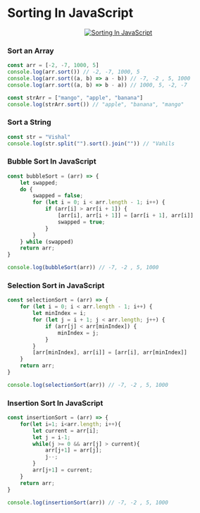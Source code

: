 # Sorting In JavaScript

<p align="center">
  <a href="https://youtube.com/live/FAPg2VM6N9I">
  <img src="https://img.youtube.com/vi/FAPg2VM6N9I/0.jpg" alt="Sorting In JavaScript" />
  </a>
</p>

### Sort an Array
```javascript
const arr = [-2, -7, 1000, 5]
console.log(arr.sort()) // -2, -7, 1000, 5
console.log(arr.sort((a, b) => a - b)) // -7, -2 , 5, 1000
console.log(arr.sort((a, b) => b - a)) // 1000, 5, -2, -7

const strArr = ["mango", "apple", "banana"]
console.log(strArr.sort()) // "apple", "banana", "mango"
```

### Sort a String
```javascript
const str = "Vishal"
console.log(str.split("").sort().join("")) // "Vahils
```

### Bubble Sort In JavaScript
```javascript
const bubbleSort = (arr) => {
    let swapped;
    do {
        swapped = false;
        for (let i = 0; i < arr.length - 1; i++) {
            if (arr[i] > arr[i + 1]) {
                [arr[i], arr[i + 1]] = [arr[i + 1], arr[i]]
                swapped = true;
            }
        }
    } while (swapped)
    return arr;
}

console.log(bubbleSort(arr)) // -7, -2 , 5, 1000
```

### Selection Sort in JavaScript
```javascript
const selectionSort = (arr) => {
    for (let i = 0; i < arr.length - 1; i++) {
        let minIndex = i;
        for (let j = i + 1; j < arr.length; j++) {
            if (arr[j] < arr[minIndex]) {
                minIndex = j;
            }
        }
        [arr[minIndex], arr[i]] = [arr[i], arr[minIndex]]
    }
    return arr;
}

console.log(selectionSort(arr)) // -7, -2 , 5, 1000
```

### Insertion Sort In JavaScript
```javascript
const insertionSort = (arr) => {
    for(let i=1; i<arr.length; i++){
        let current = arr[i];
        let j = i-1;
        while(j >= 0 && arr[j] > current){
            arr[j+1] = arr[j];
            j--;
        }
        arr[j+1] = current;
    }
    return arr;
}

console.log(insertionSort(arr)) // -7, -2 , 5, 1000
```